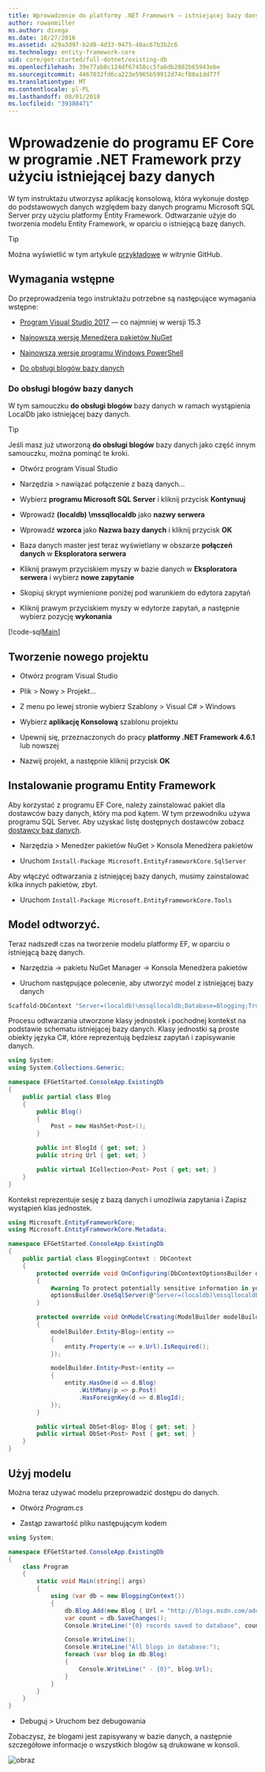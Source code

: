 ```yaml
---
title: Wprowadzenie do platformy .NET Framework — istniejącej bazy danych — EF Core
author: rowanmiller
ms.author: divega
ms.date: 10/27/2016
ms.assetid: a29a3d97-b2d8-4d33-9475-40ac67b3b2c6
ms.technology: entity-framework-core
uid: core/get-started/full-dotnet/existing-db
ms.openlocfilehash: 39e77ab8c124df67458cc5fa6db2882b65943ebe
ms.sourcegitcommit: 4467032fd6ca223e5965b59912d74cf88a1dd77f
ms.translationtype: MT
ms.contentlocale: pl-PL
ms.lasthandoff: 08/01/2018
ms.locfileid: "39388471"
---
```

# <a name="getting-started-with-ef-core-on-net-framework-with-an-existing-database"></a>Wprowadzenie do programu EF Core w programie .NET Framework przy użyciu istniejącej bazy danych

W tym instruktażu utworzysz aplikację konsolową, która wykonuje dostęp do podstawowych danych względem bazy danych programu Microsoft SQL Server przy użyciu platformy Entity Framework. Odtwarzanie użyje do tworzenia modelu Entity Framework, w oparciu o istniejącą bazę danych.

> [!TIP]  
> Można wyświetlić w tym artykule [przykładowe](https://github.com/aspnet/EntityFramework.Docs/tree/master/samples/core/GetStarted/FullNet/ConsoleApp.ExistingDb) w witrynie GitHub.

## <a name="prerequisites"></a>Wymagania wstępne

Do przeprowadzenia tego instruktażu potrzebne są następujące wymagania wstępne:

* [Program Visual Studio 2017](https://www.visualstudio.com/downloads/) — co najmniej w wersji 15.3

* [Najnowszą wersję Menedżera pakietów NuGet](https://dist.nuget.org/index.html)

* [Najnowszą wersję programu Windows PowerShell](https://docs.microsoft.com/powershell/scripting/setup/installing-windows-powershell)

* [Do obsługi blogów bazy danych](#blogging-database)

### <a name="blogging-database"></a>Do obsługi blogów bazy danych

W tym samouczku **do obsługi blogów** bazy danych w ramach wystąpienia LocalDb jako istniejącej bazy danych.

> [!TIP]  
> Jeśli masz już utworzoną **do obsługi blogów** bazy danych jako część innym samouczku, można pominąć te kroki.

* Otwórz program Visual Studio

* Narzędzia > nawiązać połączenie z bazą danych...

* Wybierz **programu Microsoft SQL Server** i kliknij przycisk **Kontynuuj**

* Wprowadź **(localdb) \mssqllocaldb** jako **nazwy serwera**

* Wprowadź **wzorca** jako **Nazwa bazy danych** i kliknij przycisk **OK**

* Baza danych master jest teraz wyświetlany w obszarze **połączeń danych** w **Eksploratora serwera**

* Kliknij prawym przyciskiem myszy w bazie danych w **Eksploratora serwera** i wybierz **nowe zapytanie**

* Skopiuj skrypt wymienione poniżej pod warunkiem do edytora zapytań

* Kliknij prawym przyciskiem myszy w edytorze zapytań, a następnie wybierz pozycję **wykonania**

[!code-sql[Main](../_shared/create-blogging-database-script.sql)]

## <a name="create-a-new-project"></a>Tworzenie nowego projektu

* Otwórz program Visual Studio

* Plik > Nowy > Projekt...

* Z menu po lewej stronie wybierz Szablony > Visual C# > Windows

* Wybierz **aplikację Konsolową** szablonu projektu

* Upewnij się, przeznaczonych do pracy **platformy .NET Framework 4.6.1** lub nowszej

* Nazwij projekt, a następnie kliknij przycisk **OK**

## <a name="install-entity-framework"></a>Instalowanie programu Entity Framework

Aby korzystać z programu EF Core, należy zainstalować pakiet dla dostawców bazy danych, który ma pod kątem. W tym przewodniku używa programu SQL Server. Aby uzyskać listę dostępnych dostawców zobacz [dostawcy baz danych](../../providers/index.md).

* Narzędzia > Menedżer pakietów NuGet > Konsola Menedżera pakietów

* Uruchom `Install-Package Microsoft.EntityFrameworkCore.SqlServer`

Aby włączyć odtwarzania z istniejącej bazy danych, musimy zainstalować kilka innych pakietów, zbyt.

* Uruchom `Install-Package Microsoft.EntityFrameworkCore.Tools`

## <a name="reverse-engineer-your-model"></a>Model odtworzyć.

Teraz nadszedł czas na tworzenie modelu platformy EF, w oparciu o istniejącą bazę danych.

* Narzędzia -> pakietu NuGet Manager -> Konsola Menedżera pakietów

* Uruchom następujące polecenie, aby utworzyć model z istniejącej bazy danych

``` powershell
Scaffold-DbContext "Server=(localdb)\mssqllocaldb;Database=Blogging;Trusted_Connection=True;" Microsoft.EntityFrameworkCore.SqlServer
```

Procesu odtwarzania utworzone klasy jednostek i pochodnej kontekst na podstawie schematu istniejącej bazy danych. Klasy jednostki są proste obiekty języka C#, które reprezentują będziesz zapytań i zapisywanie danych.

<!-- [!code-csharp[Main](samples/core/GetStarted/FullNet/ConsoleApp.ExistingDb/Blog.cs)] -->
``` csharp
using System;
using System.Collections.Generic;

namespace EFGetStarted.ConsoleApp.ExistingDb
{
    public partial class Blog
    {
        public Blog()
        {
            Post = new HashSet<Post>();
        }

        public int BlogId { get; set; }
        public string Url { get; set; }

        public virtual ICollection<Post> Post { get; set; }
    }
}
```

Kontekst reprezentuje sesję z bazą danych i umożliwia zapytania i Zapisz wystąpień klas jednostek.

<!-- [!code-csharp[Main](samples/core/GetStarted/FullNet/ConsoleApp.ExistingDb/BloggingContext.cs)] -->
``` csharp
using Microsoft.EntityFrameworkCore;
using Microsoft.EntityFrameworkCore.Metadata;

namespace EFGetStarted.ConsoleApp.ExistingDb
{
    public partial class BloggingContext : DbContext
    {
        protected override void OnConfiguring(DbContextOptionsBuilder optionsBuilder)
        {
            #warning To protect potentially sensitive information in your connection string, you should move it out of source code. See http://go.microsoft.com/fwlink/?LinkId=723263 for guidance on storing connection strings.
            optionsBuilder.UseSqlServer(@"Server=(localdb)\mssqllocaldb;Database=Blogging;Trusted_Connection=True;");
        }

        protected override void OnModelCreating(ModelBuilder modelBuilder)
        {
            modelBuilder.Entity<Blog>(entity =>
            {
                entity.Property(e => e.Url).IsRequired();
            });

            modelBuilder.Entity<Post>(entity =>
            {
                entity.HasOne(d => d.Blog)
                    .WithMany(p => p.Post)
                    .HasForeignKey(d => d.BlogId);
            });
        }

        public virtual DbSet<Blog> Blog { get; set; }
        public virtual DbSet<Post> Post { get; set; }
    }
}
```

## <a name="use-your-model"></a>Użyj modelu

Można teraz używać modelu przeprowadzić dostępu do danych.

* Otwórz *Program.cs*

* Zastąp zawartość pliku następującym kodem

<!-- [!code-csharp[Main](samples/core/GetStarted/FullNet/ConsoleApp.ExistingDb/Program.cs)] -->
``` csharp
using System;

namespace EFGetStarted.ConsoleApp.ExistingDb
{
    class Program
    {
        static void Main(string[] args)
        {
            using (var db = new BloggingContext())
            {
                db.Blog.Add(new Blog { Url = "http://blogs.msdn.com/adonet" });
                var count = db.SaveChanges();
                Console.WriteLine("{0} records saved to database", count);

                Console.WriteLine();
                Console.WriteLine("All blogs in database:");
                foreach (var blog in db.Blog)
                {
                    Console.WriteLine(" - {0}", blog.Url);
                }
            }
        }
    }
}
```

* Debuguj > Uruchom bez debugowania

Zobaczysz, że blogami jest zapisywany w bazie danych, a następnie szczegółowe informacje o wszystkich blogów są drukowane w konsoli.

![obraz](_static/output-existing-db.png)
